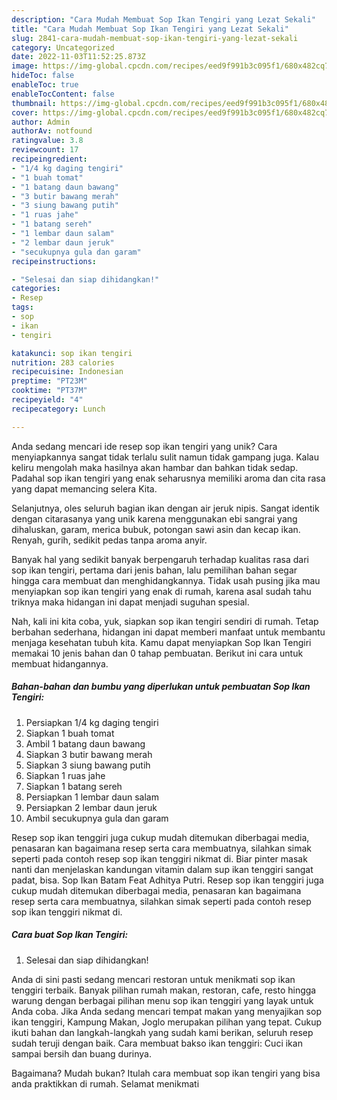 ```yaml
---
description: "Cara Mudah Membuat Sop Ikan Tengiri yang Lezat Sekali"
title: "Cara Mudah Membuat Sop Ikan Tengiri yang Lezat Sekali"
slug: 2841-cara-mudah-membuat-sop-ikan-tengiri-yang-lezat-sekali
category: Uncategorized
date: 2022-11-03T11:52:25.873Z
image: https://img-global.cpcdn.com/recipes/eed9f991b3c095f1/680x482cq70/sop-ikan-tengiri-foto-resep-utama.jpg
hideToc: false
enableToc: true
enableTocContent: false
thumbnail: https://img-global.cpcdn.com/recipes/eed9f991b3c095f1/680x482cq70/sop-ikan-tengiri-foto-resep-utama.jpg
cover: https://img-global.cpcdn.com/recipes/eed9f991b3c095f1/680x482cq70/sop-ikan-tengiri-foto-resep-utama.jpg
author: Admin
authorAv: notfound
ratingvalue: 3.8
reviewcount: 17
recipeingredient:
- "1/4 kg daging tengiri"
- "1 buah tomat"
- "1 batang daun bawang"
- "3 butir bawang merah"
- "3 siung bawang putih"
- "1 ruas jahe"
- "1 batang sereh"
- "1 lembar daun salam"
- "2 lembar daun jeruk"
- "secukupnya gula dan garam"
recipeinstructions:

- "Selesai dan siap dihidangkan!"
categories:
- Resep
tags:
- sop
- ikan
- tengiri

katakunci: sop ikan tengiri 
nutrition: 283 calories
recipecuisine: Indonesian
preptime: "PT23M"
cooktime: "PT37M"
recipeyield: "4"
recipecategory: Lunch

---
```





Anda sedang mencari ide resep sop ikan tengiri yang unik? Cara menyiapkannya sangat tidak terlalu sulit namun tidak gampang juga. Kalau keliru mengolah maka hasilnya akan hambar dan bahkan tidak sedap. Padahal sop ikan tengiri yang enak seharusnya memiliki aroma dan cita rasa yang dapat memancing selera Kita.





Selanjutnya, oles seluruh bagian ikan dengan air jeruk nipis. Sangat identik dengan citarasanya yang unik karena menggunakan ebi sangrai yang dihaluskan, garam, merica bubuk, potongan sawi asin dan kecap ikan. Renyah, gurih, sedikit pedas tanpa aroma anyir.

Banyak hal yang sedikit banyak berpengaruh terhadap kualitas rasa dari sop ikan tengiri, pertama dari jenis bahan, lalu pemilihan bahan segar hingga cara membuat dan menghidangkannya. Tidak usah pusing jika mau menyiapkan sop ikan tengiri yang enak di rumah, karena asal sudah tahu triknya maka hidangan ini dapat menjadi suguhan spesial.






Nah, kali ini kita coba, yuk, siapkan sop ikan tengiri sendiri di rumah. Tetap berbahan sederhana, hidangan ini dapat memberi manfaat untuk membantu menjaga kesehatan tubuh kita. Kamu dapat menyiapkan Sop Ikan Tengiri memakai 10 jenis bahan dan 0 tahap pembuatan. Berikut ini cara untuk membuat hidangannya.

<!--inarticleads1-->

##### Bahan-bahan dan bumbu yang diperlukan untuk pembuatan Sop Ikan Tengiri:

1. Persiapkan 1/4 kg daging tengiri
1. Siapkan 1 buah tomat
1. Ambil 1 batang daun bawang
1. Siapkan 3 butir bawang merah
1. Siapkan 3 siung bawang putih
1. Siapkan 1 ruas jahe
1. Siapkan 1 batang sereh
1. Persiapkan 1 lembar daun salam
1. Persiapkan 2 lembar daun jeruk
1. Ambil secukupnya gula dan garam


Resep sop ikan tenggiri juga cukup mudah ditemukan diberbagai media, penasaran kan bagaimana resep serta cara membuatnya, silahkan simak seperti pada contoh resep sop ikan tenggiri nikmat di. Biar pinter masak nanti dan menjelaskan kandungan vitamin dalam sup ikan tenggiri sangat padat, bisa. Sop Ikan Batam Feat Adhitya Putri. Resep sop ikan tenggiri juga cukup mudah ditemukan diberbagai media, penasaran kan bagaimana resep serta cara membuatnya, silahkan simak seperti pada contoh resep sop ikan tenggiri nikmat di. 

<!--inarticleads2-->

##### Cara buat Sop Ikan Tengiri:


1. Selesai dan siap dihidangkan!

Anda di sini pasti sedang mencari restoran untuk menikmati sop ikan tenggiri terbaik. Banyak pilihan rumah makan, restoran, cafe, resto hingga warung dengan berbagai pilihan menu sop ikan tenggiri yang layak untuk Anda coba. Jika Anda sedang mencari tempat makan yang menyajikan sop ikan tenggiri, Kampung Makan, Joglo merupakan pilihan yang tepat. Cukup ikuti bahan dan langkah-langkah yang sudah kami berikan, seluruh resep sudah teruji dengan baik. Cara membuat bakso ikan tenggiri: Cuci ikan sampai bersih dan buang durinya. 

Bagaimana? Mudah bukan? Itulah cara membuat sop ikan tengiri yang bisa anda praktikkan di rumah. Selamat menikmati
